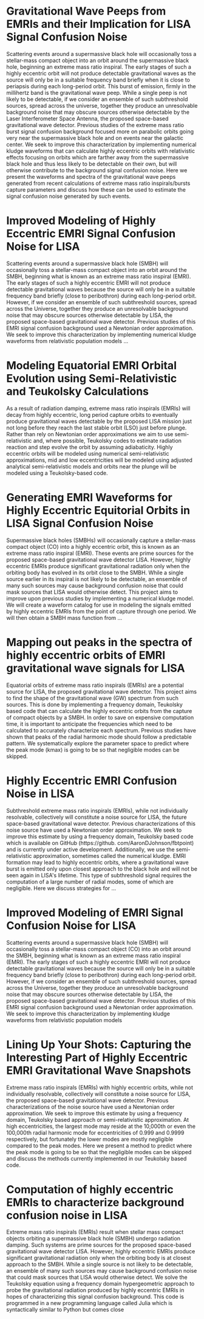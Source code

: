# Gravitational Wave Peeps from EMRIs and their Implication for LISA Signal Confusion Noise
Scattering events around a supermassive black hole will occasionally toss a stellar-mass compact object into an orbit around the supermassive black hole, beginning an extreme mass ratio inspiral. The early stages of such a highly eccentric orbit will not produce detectable gravitational waves as the source will only be in a suitable frequency band briefly when it is close to periapsis during each long-period orbit. This burst of emission, firmly in the millihertz band is the gravitational wave peep. While a single peep is not likely to be detectable, if we consider an ensemble of such subthreshold sources, spread across the universe, together they produce an unresolvable background noise that may obscure sources otherwise detectable by the Laser Interferometer Space Antenna, the proposed space-based gravitational wave detector. Previous studies of the extreme mass ratio burst signal confusion background focused more on parabolic orbits going very near the supermassive black hole and on events near the galactic center. We seek to improve this characterization by implementing numerical kludge waveforms that can calculate highly eccentric orbits with relativistic effects focusing on orbits which are farther away from the supermassive black hole and thus less likely to be detectable on their own, but will otherwise contribute to the background signal confusion noise. Here we present the waveforms and spectra of the gravitational wave peeps generated from recent calculations of extreme mass ratio inspirals/bursts capture parameters and discuss how these can be used to estimate the signal confusion noise generated by such events.

# Improved Modeling of Highly Eccentric EMRI Signal Confusion Noise for LISA
Scattering events around a supermassive black hole (SMBH) will occasionally toss a stellar-mass compact object into an orbit around the SMBH, beginning what is known as an extreme mass ratio inspiral (EMRI). The early stages of such a highly eccentric EMRI will not produce detectable gravitational waves because the source will only be in a suitable frequency band briefly (close to peribothron) during each long-period orbit. However, if we consider an ensemble of such subthreshold sources, spread across the Universe, together they produce an unresolvable background noise that may obscure sources otherwise detectable by LISA, the proposed space-based gravitational wave detector. Previous studies of this EMRI signal confusion background used a Newtonian order approximation. We seek to improve this characterization by implementing numerical kludge waveforms from relativistic population models …

# Modeling Equatorial EMRI Orbital Evolution using Semi-Relativistic and Teukolsky Calculations
As a result of radiation damping, extreme mass ratio inspirals (EMRIs) will decay from highly eccentric, long period capture orbits to eventually produce gravitational waves detectable by the proposed LISA mission just not long before they reach the last stable orbit (LSO) just before plunge. Rather than rely on Newtonian order approximations we aim to use semi-relativistic and, where possible, Teukolsky codes to estimate radiation reaction and step evolve the orbit by assuming adiabaticity. Highly eccentric orbits will be modeled using numerical semi-relativistic approximations, mid and low eccentricities will be modeled using adjusted analytical semi-relativistic models and orbits near the plunge will be modeled using a Teukolsky-based code.

# Generating EMRI Waveforms for Highly Eccentric Equitorial Orbits in LISA Signal Confusion Noise
Supermassive black holes (SMBHs) will occasionally capture a stellar-mass compact object (CO) into a highly eccentric orbit, this is known as an extreme mass ratio inspiral (EMRI). These events are prime sources for the proposed space-based gravitational wave detector LISA. However, highly eccentric EMRIs produce significant gravitational radiation only when the orbiting body has evolved in its orbit close to the SMBH. While a single source earlier in its inspiral is not likely to be detectable, an ensemble of many such sources may cause background confusion noise that could mask sources that LISA would otherwise detect. This project aims to improve upon previous studies by implementing a numerical kludge model. We will create a waveform catalog for use in modeling the signals emitted by highly eccentric EMRIs from the point of capture through one period. We will then obtain a SMBH mass function from …

# Mapping out peaks in the spectra of highly eccentric orbits of EMRI gravitational wave signals for LISA
Equatorial orbits of extreme mass ratio inspirals (EMRIs) are a potential source for LISA, the proposed gravitational wave detector. This project aims to find the shape of the gravitational wave (GW) spectrum from such sources. This is done by implementing a frequency domain, Teukolsky based code that can calculate the highly eccentric orbits from the capture of compact objects by a SMBH. In order to save on expensive computation time, it is important to anticipate the frequencies which need to be calculated to accurately characterize each spectrum. Previous studies have shown that peaks of the radial harmonic mode should follow a predictable pattern. We systematically explore the parameter space to predict where the peak mode (kmax) is going to be so that negligible modes can be skipped.

# Highly Eccentric EMRI Confusion Noise in LISA
Subthreshold extreme mass ratio inspirals (EMRIs), while not individually resolvable, collectively will constitute a noise source for LISA, the future space-based gravitational wave detector. Previous characterizations of this noise source have used a Newtonian order approximation. We seek to improve this estimate by using a frequency domain, Teukolsky based code which is available on GitHub (https://github. com/AaronDJohnson/fbtpoint) and is currently under active development. Additionally, we use the semi-relativistic approximation, sometimes called the numerical kludge. EMRI formation may lead to highly eccentric orbits, where a gravitational wave burst is emitted only upon closest approach to the black hole and will not be seen again in LISA's lifetime. This type of subthreshold signal requires the computation of a large number of radial modes, some of which are negligible. Here we discuss strategies for …

# Improved Modeling of EMRI Signal Confusion Noise for LISA
Scattering events around a supermassive black hole (SMBH) will occasionally toss a stellar-mass compact object (CO) into an orbit around the SMBH, beginning what is known as an extreme mass ratio inspiral (EMRI). The early stages of such a highly eccentric EMRI will not produce detectable gravitational waves because the source will only be in a suitable frequency band briefly (close to peribothron) during each long-period orbit. However, if we consider an ensemble of such subthreshold sources, spread across the Universe, together they produce an unresolvable background noise that may obscure sources otherwise detectable by LISA, the proposed space-based gravitational wave detector. Previous studies of this EMRI signal confusion background used a Newtonian order approximation. We seek to improve this characterization by implementing kludge waveforms from relativistic population models

# Lining Up Your Shots: Capturing the Interesting Part of Highly Eccentric EMRI Gravitational Wave Snapshots
Extreme mass ratio inspirals (EMRIs) with highly eccentric orbits, while not individually resolvable, collectively will constitute a noise source for LISA, the proposed space-based gravitational wave detector. Previous characterizations of the noise source have used a Newtonian order approximation. We seek to improve this estimate by using a frequency domain, Teukolsky based approach or semi-relativistic approximation. At high eccentricities, the largest mode may reside at the 10,000th or even the 100,000th radial harmonic mode for eccentricities of 0.999 and 0.9999 respectively, but fortunately the lower modes are mostly negligible compared to the peak modes. Here we present a method to predict where the peak mode is going to be so that the negligible modes can be skipped and discuss the methods currently implemented in our Teukolsky based code.

# Computation of highly eccentric EMRIs to characterize background confusion noise in LISA
Extreme mass ratio inspirals (EMRIs) result when stellar mass compact objects orbiting a supermassive black hole (SMBH) undergo radiation damping. Such systems are prime sources for the proposed space-based gravitational wave detector LISA. However, highly eccentric EMRIs produce significant gravitational radiation only when the orbiting body is at closest approach to the SMBH. While a single source is not likely to be detectable, an ensemble of many such sources may cause background confusion noise that could mask sources that LISA would otherwise detect. We solve the Teukolsky equation using a frequency domain hypergeometric approach to probe the gravitational radiation produced by highly eccentric EMRIs in hopes of characterizing this signal confusion background. This code is programmed in a new programming language called Julia which is syntactically similar to Python but comes close
